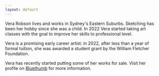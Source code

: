 ```yaml
---
layout: default
---
```

<p>Vera Robson lives and works in Sydney's Eastern Suburbs. Sketching has been her hobby since she was a child. In 2022 Vera started taking art classes with the goal to improve her skills to professional level.</p>

<p>Vera is a promising early career artist: in 2022, after less than a year of formal tuition, she was awarded a student grant by the William Fletcher Foundation.</p>

<p>Vera has recently started putting some of her works for sale. Visit her profile on <a href="https://bluethumb.com.au/vera-robson">Bluethumb</a> for more information.</p>

